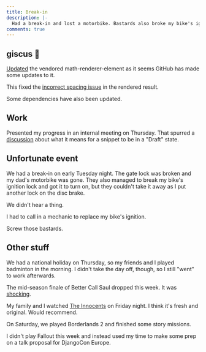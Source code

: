 ```yaml
---
title: Break-in
description: |-
  Had a break-in and lost a motorbike. Bastards also broke my bike's ignition.
comments: true
---
```


## giscus 💎

[Updated][math-update] the vendored math-renderer-element as it seems GitHub has
made some updates to it.

This fixed the [incorrect spacing issue][spacing-issue] in the rendered result.

Some dependencies have also been updated.

## Work

Presented my progress in an internal meeting on Thursday. That spurred a
[discussion][draft-discussion] about what it means for a snippet to be in a
"Draft" state.

## Unfortunate event

We had a break-in on early Tuesday night. The gate lock was broken and my dad's
motorbike was gone. They also managed to break my bike's ignition lock and got
it to turn on, but they couldn't take it away as I put another lock on the disc
brake.

We didn't hear a thing.

I had to call in a mechanic to replace my bike's ignition.

Screw those bastards.

## Other stuff

We had a national holiday on Thursday, so my friends and I played badminton in
the morning. I didn't take the day off, though, so I still "went" to work
afterwards.

The mid-season finale of Better Call Saul dropped this week. It was
[shocking][shocking].

My family and I watched [The Innocents][the-innocents] on Friday night. I think
it's fresh and original. Would recommend.

On Saturday, we played Borderlands 2 and finished some story missions.

I didn't play Fallout this week and instead used my time to make some prep on a
talk proposal for DjangoCon Europe.

[math-update]: https://github.com/giscus/giscus/pull/557
[spacing-issue]: https://github.com/github/feedback/discussions/16997
[draft-discussion]: https://github.com/wagtail/wagtail/discussions/8599
[the-innocents]: https://en.wikipedia.org/wiki/The_Innocents_(2021_film)
[shocking]: https://twitter.com/laymonage/status/1529119757890629632
